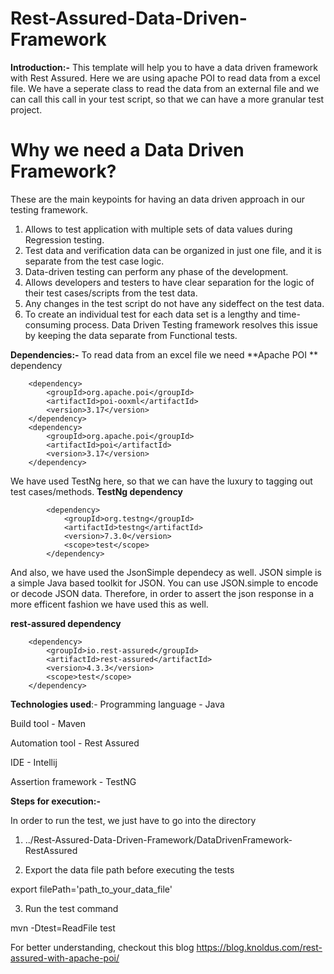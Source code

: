 # Rest-Assured-Data-Driven-Framework

**Introduction:-**
This template will help you to have a data driven framework with Rest Assured. Here we are using apache POI to read data from a excel file. We have a seperate class to read the data from an external file and we can call this call in your test script, so that we can have a more granular test project.

# Why we need a Data Driven Framework? 

These are the main keypoints for having an data driven approach in our testing framework.

1. Allows to test application with multiple sets of data values during Regression testing.
2. Test data and verification data can be organized in just one file, and it is separate from the test case logic.
3. Data-driven testing can perform any phase of the development.
4. Allows developers and testers to have clear separation for the logic of their test cases/scripts from the test data.
5. Any changes in the test script do not have any sideffect on the test data.
6. To create an individual test for each data set is a lengthy and time-consuming process. Data Driven Testing framework resolves this issue by keeping the data separate from Functional tests.

**Dependencies:-**
To read data from an excel file we need 
**Apache POI ** dependency

        <dependency>
            <groupId>org.apache.poi</groupId>
            <artifactId>poi-ooxml</artifactId>
            <version>3.17</version>
        </dependency>
        <dependency>
            <groupId>org.apache.poi</groupId>
            <artifactId>poi</artifactId>
            <version>3.17</version>
        </dependency>

We have used TestNg here, so that we can have the luxury to tagging out test cases/methods. 
**TestNg dependency** 

            <dependency>
                <groupId>org.testng</groupId>
                <artifactId>testng</artifactId>
                <version>7.3.0</version>
                <scope>test</scope>
            </dependency>

And also, we have used the JsonSimple dependecy as well. JSON simple is a simple Java based toolkit for JSON. You can use JSON.simple to encode or decode JSON data. Therefore, in order to assert the json response in a more efficent fashion we have used this as well.

 **rest-assured dependency**

        <dependency>
            <groupId>io.rest-assured</groupId>
            <artifactId>rest-assured</artifactId>
            <version>4.3.3</version>
            <scope>test</scope>
        </dependency>


**Technologies used**:-
Programming language - Java

Build tool - Maven

Automation tool - Rest Assured

IDE - Intellij

Assertion framework - TestNG

**Steps for execution:-**

In order to run the test, we just have to go into the directory 

1.  ../Rest-Assured-Data-Driven-Framework/DataDrivenFramework-RestAssured

2.  Export the data file path before executing the tests

export filePath='path_to_your_data_file'

3. Run the test command

mvn -Dtest=ReadFile test


For better understanding, checkout this blog
https://blog.knoldus.com/rest-assured-with-apache-poi/



